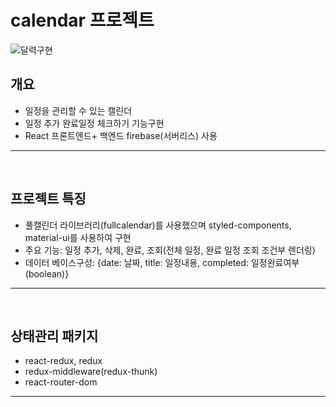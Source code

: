 # calendar 프로젝트
![달력구현](https://user-images.githubusercontent.com/76252074/120060572-74f6f800-c093-11eb-8c5d-bc5c9496b04b.png)

## 개요

- 일정을 관리할 수 있는 캘린더
- 일정 추가 완료일정 체크하기 기능구현
- React 프론트엔드+ 백엔드 firebase(서버리스) 사용

<hr/>
<br/>

## 프로젝트 특징

- 풀캘린더 라이브러리(fullcalendar)를 사용했으며 styled-components, material-ui를 사용하여 구현
- 주요 기능: 일정 추가, 삭제, 완료, 조회(전체 일정, 완료 일정 조회 조건부 렌더링)
- 데이터 베이스구성: {date: 날짜, title: 일정내용, completed: 일정완료여부(boolean)}
<hr/>
<br/>

## 상태관리 패키지

- react-redux, redux
- redux-middleware(redux-thunk)
- react-router-dom
<hr/>
<br/>
